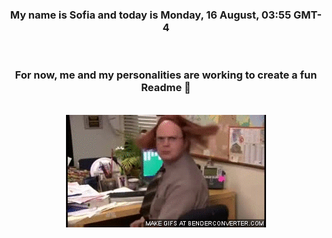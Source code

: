 


<div align="center">
<h3 >My name is Sofia and today is Monday, 16 August, 03:55 GMT-4</h3><br>
<h3 >For now, me and my personalities are working to create a fun Readme 👋
</h3><br>
<img src='img/dwight.gif' alt='working...'/>
</div>
